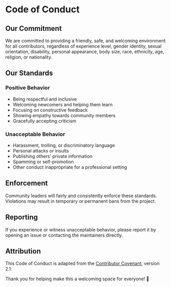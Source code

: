 # Code of Conduct

## Our Commitment

We are committed to providing a friendly, safe, and welcoming environment for all contributors, regardless of experience level, gender identity, sexual orientation, disability, personal appearance, body size, race, ethnicity, age, religion, or nationality.

## Our Standards

### Positive Behavior
- Being respectful and inclusive
- Welcoming newcomers and helping them learn
- Focusing on constructive feedback
- Showing empathy towards community members
- Gracefully accepting criticism

### Unacceptable Behavior
- Harassment, trolling, or discriminatory language
- Personal attacks or insults
- Publishing others' private information
- Spamming or self-promotion
- Other conduct inappropriate for a professional setting

## Enforcement

Community leaders will fairly and consistently enforce these standards. Violations may result in temporary or permanent bans from the project.

## Reporting

If you experience or witness unacceptable behavior, please report it by opening an issue or contacting the maintainers directly.

## Attribution

This Code of Conduct is adapted from the [Contributor Covenant](https://www.contributor-covenant.org/), version 2.1.

Thank you for helping make this a welcoming space for everyone! 🌟